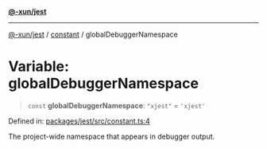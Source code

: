 [**@-xun/jest**](../../README.md)

***

[@-xun/jest](../../README.md) / [constant](../README.md) / globalDebuggerNamespace

# Variable: globalDebuggerNamespace

> `const` **globalDebuggerNamespace**: `"xjest"` = `'xjest'`

Defined in: [packages/jest/src/constant.ts:4](https://github.com/Xunnamius/test-utils/blob/a0fc074e837d78e1c7bdd9fd26d8f29b9312e872/packages/jest/src/constant.ts#L4)

The project-wide namespace that appears in debugger output.
